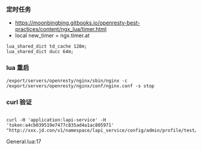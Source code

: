 ### 定时任务
- https://moonbingbing.gitbooks.io/openresty-best-practices/content/ngx_lua/timer.html
- local new_timer = ngx.timer.at 


```nginx
lua_shared_dict td_cache 128m;
lua_shared_dict ducc 64m;

```

### lua 重启
```nginx
/export/servers/openresty/nginx/sbin/nginx -c /export/servers/openresty/nginx/conf/nginx.conf -s stop

```

### curl 验证

```nginx 

curl -H 'application:lapi-service' -H 'token:a4cb039519e7477c835ad4a1ac805971' "http://xxx.jd.con/v1/namespace/lapi_service/config/admin/profile/test/items"

```
General.lua:17